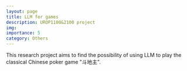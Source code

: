 ```yaml
---
layout: page
title: LLM for games
description: UROP1100&2100 project
img:
importance: 5
category: Others
---
```


This research project aims to find the possibility of using LLM to play the classical Chinese poker game "斗地主".
